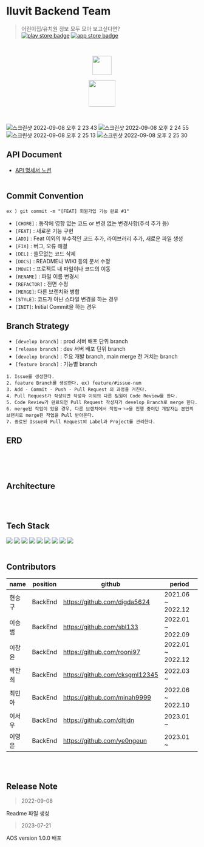 # Iluvit Backend Team
> 어린이집/유치원 정보 모두 모아 보고싶다면? <br>
> [![play store badge](http://img.shields.io/badge/Play%20Store-414141?style=flat-square&logo=google-play&link=https://play.google.com/store/apps/details?id=org.sopt.havit)](https://play.google.com/store/apps/details?id=com.iluvit.app&hl=ko-KR) 
> [![app store badge](http://img.shields.io/badge/App%20Store-0D96F6?logoColor=white&style=flat-square&logo=appstore&link=https://apps.apple.com/us/app/havit/id1607518014)](https://apps.apple.com/kr/)

<br>

<p align="center"><img src="https://github.com/FISOLUTION/iluvit-backend/assets/78267146/c552cde8-7241-48dd-81e9-4dafd99d23b0" height=50></p>
<p align="center"><img src="https://github.com/FISOLUTION/iluvit-backend/assets/78267146/a8557742-9395-421d-b975-c8bb6be9e547" height=70></p>

<br>

![스크린샷 2022-09-08 오후 2 23 43](https://user-images.githubusercontent.com/65563854/189040932-c19ec8f9-06a0-45d0-bc8e-d06b8cadb1a2.png)
![스크린샷 2022-09-08 오후 2 24 55](https://user-images.githubusercontent.com/65563854/189041068-127f96a1-2780-492a-b056-fa0433a91888.png)
![스크린샷 2022-09-08 오후 2 25 13](https://user-images.githubusercontent.com/65563854/189041112-844af4d3-5549-41e3-95cb-741c93e54cb6.png)
![스크린샷 2022-09-08 오후 2 25 30](https://user-images.githubusercontent.com/65563854/189041137-e20d5278-fbbd-48f2-b545-b9219e09bf08.png)

## API Document
- [API 명세서 노션](https://half-turn-bb0.notion.site/API-ILUVIT-4f0bd47ebe8c43f1ab3ec475389b3898?pvs=4)
<br><br>

## Commit Convention
`ex ) git commit -m "[FEAT] 회원가입 기능 완료 #1"`
- `[CHORE]` : 동작에 영향 없는 코드 or 변경 없는 변경사항(주석 추가 등)
- `[FEAT]` : 새로운 기능 구현
- `[ADD]` : Feat 이외의 부수적인 코드 추가, 라이브러리 추가, 새로운 파일 생성
- `[FIX]` : 버그, 오류 해결
- `[DEL]` : 쓸모없는 코드 삭제
- `[DOCS]` : README나 WIKI 등의 문서 수정
- `[MOVE]` : 프로젝트 내 파일이나 코드의 이동
- `[RENAME]` : 파일 이름 변경시
- `[REFACTOR]` : 전면 수정
- `[MERGE]`: 다른 브랜치와 병합
- `[STYLE]`: 코드가 아닌 스타일 변경을 하는 경우
- `[INIT]`: Initial Commit을 하는 경우


## Branch Strategy
- `[develop branch]` : prod 서버 배포 단위 branch
- `[release branch]` : dev 서버 배포 단위 branch
- `[develop branch]` : 주요 개발 branch, main merge 전 거치는 branch
- `[feature branch]` : 기능별 branch

```
1. Issue를 생성한다.
2. feature Branch를 생성한다. ex) feature/#issue-num
3. Add - Commit - Push - Pull Request 의 과정을 거친다.
4. Pull Request가 작성되면 작성자 이외의 다른 팀원이 Code Review를 한다.
5. Code Review가 완료되면 Pull Request 작성자가 develop Branch로 merge 한다.
6. merge된 작업이 있을 경우, 다른 브랜치에서 작업ㅠㄱ>을 진행 중이던 개발자는 본인의 브랜치로 merge된 작업을 Pull 받아온다.
7. 종료된 Issue와 Pull Request의 Label과 Project를 관리한다.
```

## ERD
![]()

<br><br>

## Architecture

<br><br>

## Tech Stack
<img src="https://img.shields.io/badge/SpringBoot-6DB33F?style=flat&logo=SpringBoot&logoColor=white"/> <img src="https://img.shields.io/badge/SpringSecurity-6DB33F?style=flat&logo=SpringSecurity&logoColor=white"/> <img src="https://img.shields.io/badge/AmazonEC2-FF9900?style=flat&logo=AmazonEC2&logoColor=white"/> <img src="https://img.shields.io/badge/NGINX-009639?style=flat&logo=NGINX&logoColor=white"/>
<img src="https://img.shields.io/badge/JSON Web Tokens-000000?style=flat&logo=JSONWebTokens"/> <img src="https://img.shields.io/badge/Amazon S3-569A31?style=flat&logo=Amazon S3&logoColor=white"/>
<img src="https://img.shields.io/badge/GitHub Actions-2088FF?style=flat&logo=GitHub Actions&logoColor=white"/> <img src="https://img.shields.io/badge/MySQL-4479A1?style=flat&logo=MySQL&logoColor=white"/> <img src="https://img.shields.io/badge/Amazon RDS-527FFF?style=flat&logo=Amazon RDS&logoColor=white"/>
<br><br>


## Contributors
| name |position|github|period| 
|------|---|---|---|
| 현승구  | BackEnd | https://github.com/digda5624 | 2021.06 ~ 2022.12 |
| 이승범  | BackEnd | https://github.com/sbl133 | 2022.01 ~ 2022.09 |
| 이창윤  | BackEnd | https://github.com/rooni97 | 2022.01 ~ 2022.12 |
| 박찬희  | BackEnd | https://github.com/cksgml12345 | 2022.03 ~ |
| 최민아  | BackEnd | https://github.com/minah9999 | 2022.06 ~ 2022.10 |
| 이서우  | BackEnd | https://github.com/dltjdn | 2023.01 ~ |
| 이영은  | BackEnd | https://github.com/ye0ngeun | 2023.01 ~ |

<br><br>

## Release Note
> 2022-09-08
>
Readme 파일 생성
> 2023-07-21

AOS version 1.0.0 배포